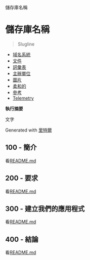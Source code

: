 儲存庫名稱

# 儲存庫名稱

> Slugline

-   [域名系統](./DNS.md)
-   [文件](./DOCUMENTATION.md)
-   [詞彙表](./GLOSSARY.md)
-   [主辦單位](./HOSTS.md)
-   [圖片](./IMAGES.md)
-   [柔和的](./PODMAN.md)
-   [參考](./REFERENCES.md)
-   [Telemetry](./TELEMETRY.md)

**執行摘要**

文字

Generated with [里特爾](https://app.rytr.me)

## 100 - 簡介

看[README.md](./100/README.md)

## 200 - 要求

看[README.md](./200/README.md)

## 300 - 建立我們的應用程式

看[README.md](./300/README.md)

## 400 - 結論

看[README.md](./400/README.md)
